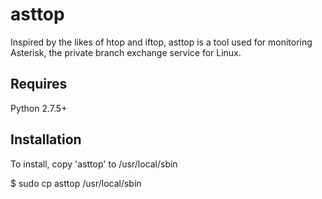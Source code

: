 asttop
======

Inspired by the likes of htop and iftop, asttop is a tool used for monitoring Asterisk, the private branch exchange service for Linux.

Requires
--------

Python 2.7.5+

Installation
------------

To install, copy 'asttop' to /usr/local/sbin

$ sudo cp asttop /usr/local/sbin
